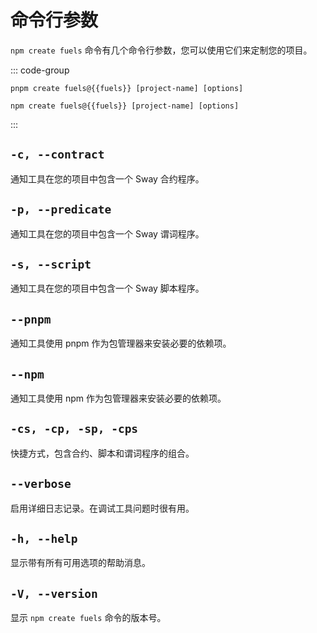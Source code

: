<script setup>
  import { data } from '../../versions.data'
  const { fuels } = data
</script>

# 命令行参数

`npm create fuels` 命令有几个命令行参数，您可以使用它们来定制您的项目。

::: code-group

```sh-vue [pnpm]
pnpm create fuels@{{fuels}} [project-name] [options]
```

```sh-vue [npm]
npm create fuels@{{fuels}} [project-name] [options]
```

:::

## `-c, --contract`

通知工具在您的项目中包含一个 Sway 合约程序。

## `-p, --predicate`

通知工具在您的项目中包含一个 Sway 谓词程序。

## `-s, --script`

通知工具在您的项目中包含一个 Sway 脚本程序。

## `--pnpm`

通知工具使用 pnpm 作为包管理器来安装必要的依赖项。

## `--npm`

通知工具使用 npm 作为包管理器来安装必要的依赖项。

## `-cs, -cp, -sp, -cps`

快捷方式，包含合约、脚本和谓词程序的组合。

## `--verbose`

启用详细日志记录。在调试工具问题时很有用。

## `-h, --help`

显示带有所有可用选项的帮助消息。

## `-V, --version`

显示 `npm create fuels` 命令的版本号。
